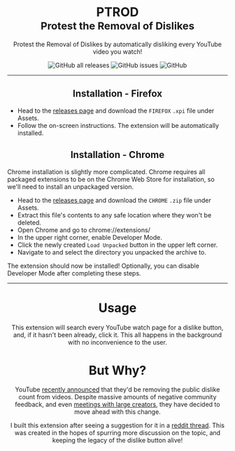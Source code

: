 <div align="center">
  
  # PTROD<br><sup>Protest the Removal of Dislikes</sup>

  Protest the Removal of Dislikes by automatically disliking every YouTube video you watch!
  
  ![GitHub all releases](https://img.shields.io/github/downloads/droyti/ptrod/total?color=blueviolet&style=for-the-badge)
  ![GitHub issues](https://img.shields.io/github/issues/droyti/ptrod?color=blueviolet&style=for-the-badge)
  ![GitHub](https://img.shields.io/github/license/droyti/ptrod?color=blueviolet&style=for-the-badge)
  
  -----
  
  ## Installation - Firefox
  
  <div align="left">
    
  * Head to the [releases page](https://github.com/droyti/ptrod/releases) and download the `FIREFOX` `.xpi` file under Assets.
  * Follow the on-screen instructions. The extension will be automatically installed.
    
  </div>
  
  ## Installation - Chrome
  
  <div align="left">
    
  Chrome installation is slightly more complicated. Chrome requires all packaged extensions to be on the Chrome Web Store for installation, so we'll need to install an unpackaged version.
  
  * Head to the [releases page](https://github.com/droyti/ptrod/releases) and download the `CHROME` `.zip` file under Assets.
  * Extract this file's contents to any safe location where they won't be deleted.
  * Open Chrome and go to chrome://extensions/
  * In the upper right corner, enable Developer Mode.
  * Click the newly created `Load Unpacked` button in the upper left corner.
  * Navigate to and select the directory you unpacked the archive to.
  
  The extension should now be installed! Optionally, you can disable Developer Mode after completing these steps.
    
  </div>
  
  -----
  
  # Usage
  
  This extension will search every YouTube watch page for a dislike button, and, if it hasn't been already, click it. This all happens in the background with no inconvenience to the user.
  
  # But Why?
  
  YouTube [recently announced](https://twitter.com/TeamYouTube/status/1458482029817860096) that they'd be removing the public dislike count from videos. Despite massive amounts of negative community feedback, and even [meetings with large creators](https://twitter.com/linusgsebastian/status/1464627802985037831), they have decided to move ahead with this change.
  
  I built this extension after seeing a suggestion for it in a [reddit thread](https://www.reddit.com/r/LivestreamFail/comments/r3hifl/according_to_linus_sebastian_ltt_youtube_ignored/hmby9iw/?context=10000). This was created in the hopes of spurring more discussion on the topic, and keeping the legacy of the dislike button alive!
  
</div>
